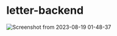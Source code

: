 # letter-backend
![Screenshot from 2023-08-19 01-48-37](https://github.com/Lebackrobot/letter-backend/assets/49316490/9ddfbe2f-cff5-4c77-a539-5407d873b175)
